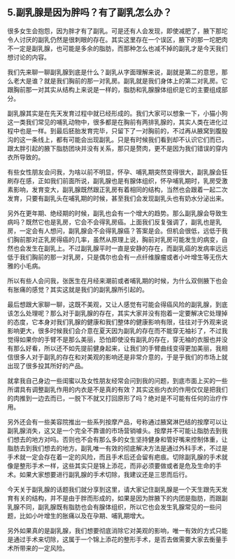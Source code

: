 ## 5.副乳腺是因为胖吗？有了副乳怎么办？
很多女生会抱怨，因为胖才有了副乳。可是还有人会发现，即使减肥了，腋下那坨令人讨厌的副乳仍然是很刺眼的存在。其实这里存在一个误区，腋下的那一坨肥肉不一定是副乳腺，也可能是多余的脂肪，而那种怎么也减不掉的副乳才是今天我们想讨论的内容。


我们先来聊一聊副乳腺到底是什么？副乳从字面理解来说，副就是第二的意思，那么老大是谁？就是我们胸前的那一对乳房。副乳就是我们身体上的第二对乳房。它跟胸前那一对其实从结构上来说是一样的，脂肪和乳腺腺体组织是它的主要组成部分。 


副乳腺其实是在先天发育过程中就已经形成的。我们大家可以想象一下，小猫小狗这一类我们常见的哺乳动物中，很多都是在胸前有两排乳腺的，其实人类在进化过程中也是一样。到最后胚胎发育完毕，只留下了一对胸前的，不过再从腋窝到腹股沟的这一条线上，都有可能会出现副乳。只是有时候我们看到却不认识它们而已，跟太胖引起的腋下脂肪团块并没有关系，那只是赘肉，更不是因为我们错误的穿内衣所导致的。


有些女性朋友会问我，为啥以前不明显，怀孕、哺乳期突然变得很大，副乳腺会狂刷存在感，正如我们前面所说，副乳腺也是有腺体组织，怀孕哺乳期时，乳房受激素影响，发育变大，副乳腺既然跟正乳房有着相同的结构，当然也会跟着一起二次发育，只要有副乳头在哺乳期的时候，甚至我们会发现副乳头也有奶水分泌出来。


另外在更年期、绝经期的时候，副乳也会有一个增大的趋势。那么副乳腺会导致生病吗？既然它也是乳房，它会不会得乳房癌。上面我们反复强调了，副乳也是乳房，一定会有人想问，副乳腺会不会得乳腺癌？答案是会。但机会很低，远低于我们胸前那对正乳房得癌的几率，虽然从原理上说，胸前对乳房可能发生的病变，自然也会发生在副乳上。不过副乳腺平时一直是安静的存在，而副乳癌的发病率远远低于我们胸前的那一对乳房，只是偶尔也会有一点纤维腺瘤或者小叶增生等无伤大雅的小毛病。 


所以有些人会问我，张医生在月经来潮前或者哺乳期的时候，为什么双侧腋下也会有胀痛的感觉？其实这就是我们的副乳腺所引起的。


最后想跟大家聊一聊，这既不美观，又让人感觉有可能会得癌风险的副乳腺，到底该怎么处理呢？那么对于副乳腺的存在，其实大家并没有抱着一定要解决它处理掉的态度，它本身对我们乳腺的健康和我们整体的健康影响有限，往往对于外观来说影响更大，很多时候我们会介意在夏天因为副乳的存在而不能穿无袖衫了，不过我觉得如果你的手臂不是那么美丽，恐怕即使没有副乳的存在，穿无袖的衣服也并没有那么好看，所以还不如先提前健身起来，让我们的手臂曲线变得更加美丽，我相信很多人对于副乳的存在和对美观的影响还是非常介意的，于是乎我们的市场上就出现了很多投其所好的产品。


就拿我自己身边一些闺蜜以及女性朋友经常会问到我的问题，到底市面上买的一些所谓具有调整副乳作用的内衣是不是真的有效？其实这些内衣的作用仅仅是把我们的肉推到一边去而已，一脱下不就又打回原形了吗？绝对是不可能有任何的治疗作用。


另外还会有一些美容院推出一些系列按摩产品，号称通过腋窝淋巴结的按摩可以让副乳腺消失，这又是一个完全不靠谱的市场营销噱头。按摩并不可能让脂肪去到我们想去的地方对吗。否则也不会有那么多的女生坚持健身和管好嘴来控制体重，让脂肪去到我们想去的地方。副乳唯一有效的彻底解决方法是通过外科手术，不过是手术就一定会存在着一定的风险，而且手术后还会留有疤痕。切除副乳腺的手术就像是整形手术一样，这些其实只是锦上添花，而非必须要做或者是危及生命的手术。如果大家想要进行副乳腺的手术切除，我建议还是三思而后行。


今天关于副乳腺的话题我们就分享到这里，请大家记住副乳腺是一个天生跟先天发育有关的结构，并不是由于胖而形成的，如果是因为胖腋下的内团是脂肪，而跟副乳腺不同，副乳腺既有脂肪也会有腺体组织，所以它也会发生乳腺常见的一些问题，比如小叶增生的胀痛以及在孕期、哺乳期增大。


另外如果真的是副乳腺，我们想要彻底消除它对美观的影响，唯一有效的方式只能是通过手术来切除，这属于一个锦上添花的整形手术，是否去做需要大家去衡量手术所带来的一定风险。

